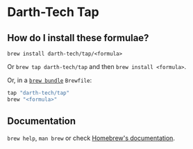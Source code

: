 # Darth-Tech Tap

## How do I install these formulae?

`brew install darth-tech/tap/<formula>`

Or `brew tap darth-tech/tap` and then `brew install <formula>`.

Or, in a [`brew bundle`](https://github.com/Homebrew/homebrew-bundle) `Brewfile`:

```ruby
tap "darth-tech/tap"
brew "<formula>"
```

## Documentation

`brew help`, `man brew` or check [Homebrew's documentation](https://docs.brew.sh).
